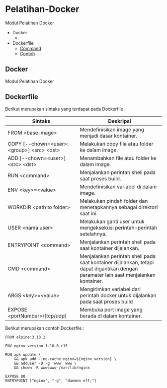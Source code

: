 # Pelatihan-Docker
Modul Pelatihan Docker

 - Docker
	 * <a href="#"></a>
 - Dockerfile
	 * <a href="#dockerfile-command">Command</a>
	 * <a href="#dockerfile-example">Contoh</a>

## Docker
Modul Pelatihan Docker

## Dockerfile
<justify></justify>
<p></p>
<a id="dockerfile-command"></a>
<p>Berikut merupakan sintaks yang terdapat pada Dockerfile :</p>

| Sintaks                                     | Deskripsi                                                                                                                            |
| ------------------------------------------- | ------------------------------------------------------------------------------------------------------------------------------------ |
| FROM \<base image>                           | Mendefinisikan image yang menjadi dasar kontainer.                                                                                   |
| COPY \[--chown=\<user>:\<group>\] \<src> \<dst> | Melakukan copy file atau folder ke dalam image.                                                                                      |
| ADD \[--chown=\<user><group>\] \<src> \<dst>  | Menambahkan file atau folder ke dalam image.                                                                                         |
| RUN \<command>                               | Menjalankan perintah shell pada saat proses build.                                                                                   |
| ENV \<key>=\<value>                           | Mendefinisikan variabel di dalam image.                                                                                              |
| WORKDIR \<path to folder>                    | Melakukan pindah folder dan menetapkannya sebagai direktori saat ini.                                                                |
| USER \<nama user>                            | Melakukan ganti user untuk mengeksekusi perintah-perintah setelahnya.                                                                |
| ENTRYPOINT \<command>                        | Menjalankan perintah shell pada saat kontainer dijalankan.                                                                           |
| CMD \<command>                               | Menjalankan perintah shell pada saat kontainer dijalankan, tetapi dapat digantikan dengan paramater lain saat menjalankan kontainer. |
| ARGS \<key>=\<value>                          | Mengirimkan variabel dari perintah docker untuk dijalankan pada saat proses build                                                    |
| EXPOSE \<portNumber>/\[tcp/udp\]             | Membuka port image yang berada di dalam kontainer.                                                                                   |

<p></p>
<a id="dockerfile-example"></a>
<p>Berikut merupakan contoh Dockerfile :</p>

    FROM alpine:3.13.2

    ENV nginx_version 1.18.0-r15

    RUN apk update \
        && apk add --no-cache nginx=${nginx_version} \
        && adduser -D -g 'www' www \
        && chown -R www:www /var/lib/nginx 

    EXPOSE 80
    ENTRYPOINT ["nginx", "-g", "daemon off;"]
